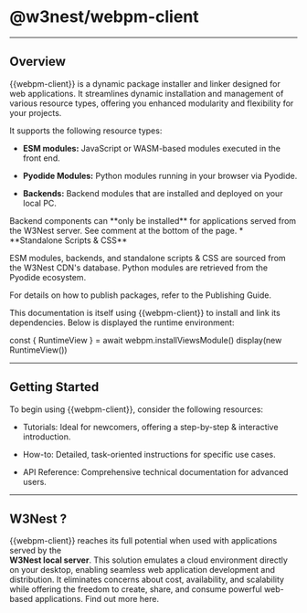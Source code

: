 # @w3nest/webpm-client


<code-badges version="{{webpm-version}}" npm="@w3nest/webpm-client" github="w3nest/webpm-client" license="mit">
</code-badges>

---

## Overview

{{webpm-client}} is a dynamic package installer and linker designed for web applications. 
It streamlines dynamic installation and management of various resource types, 
offering you enhanced modularity and flexibility for your projects.

It supports the following resource types:

*  **ESM modules:** JavaScript or WASM-based modules executed in the front end.

*  **Pyodide Modules:**  Python modules running in your browser via <ext-link target="pyodide">Pyodide</ext-link>.

*  **Backends:** Backend modules that are installed and deployed on your local PC.
<note level="warning">
Backend components can **only be installed** for applications served from the 
<ext-link target="w3nest">W3Nest</ext-link> server. See comment at the bottom of the page. 
</note>
*  **Standalone Scripts & CSS**


ESM modules, backends, and standalone scripts & CSS are sourced from the <ext-link target="w3nest">W3Nest</ext-link>
CDN's database. Python modules are retrieved from the <ext-link target="pyodide-packages">Pyodide ecosystem</ext-link>.

For details on how to publish packages, refer to the <cross-link target="how-to/publish">Publishing Guide</cross-link>.


This documentation is itself using {{webpm-client}} to install and link its 
dependencies. Below is displayed the runtime environment:


<js-cell cell-id="monitoring">
const { RuntimeView } = await webpm.installViewsModule()
display(new RuntimeView())
</js-cell>

---

## Getting Started

To begin using {{webpm-client}}, consider the following resources:

*  <cross-link target="tutorials">Tutorials</cross-link>: Ideal for newcomers, offering a step-by-step & 
   interactive introduction.

*  <cross-link target="how-to">How-to</cross-link>: Detailed, task-oriented instructions for specific use cases.

*  <cross-link target="api">API Reference</cross-link>: Comprehensive technical documentation for advanced users.

---

## W3Nest ? 

{{webpm-client}} reaches its full potential when used with applications served by the  
**W3Nest local server**. 
This solution emulates a cloud environment directly on your desktop, enabling seamless web application development and 
distribution. It eliminates concerns about cost, 
availability, and scalability while offering the freedom to create, share, and consume powerful web-based applications.
Find out more <ext-link target="w3nest">here</ext-link>.
